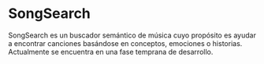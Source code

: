 # SongSearch 
SongSearch es un buscador semántico de música cuyo propósito es ayudar a encontrar canciones basándose en conceptos, emociones o historias. Actualmente se encuentra en una fase temprana de desarrollo.

